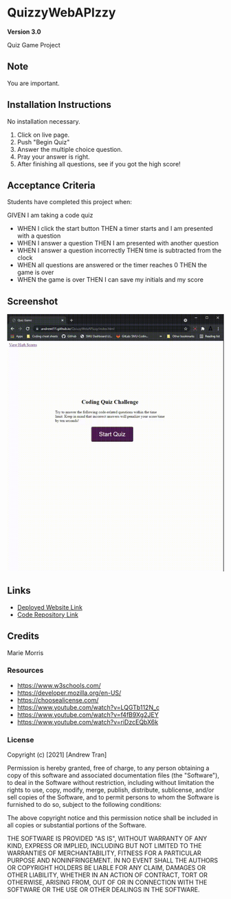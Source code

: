 # QuizzyWebAPIzzy

**Version 3.0**

Quiz Game Project


## Note 
You are important.

## Installation Instructions
No installation necessary. 
1) Click on live page.
2) Push "Begin Quiz"
3) Answer the multiple choice question.
4) Pray your answer is right.
4) After finishing all questions, see if you got the high score!



## Acceptance Criteria
Students have completed this project when:

GIVEN I am taking a code quiz
* WHEN I click the start button
THEN a timer starts and I am presented with a question
* WHEN I answer a question
THEN I am presented with another question
* WHEN I answer a question incorrectly
THEN time is subtracted from the clock
* WHEN all questions are answered or the timer reaches 0
THEN the game is over
* WHEN the game is over
THEN I can save my initials and my score




## Screenshot
![Quiz Demo](Assets/quizgamedemo.gif)


## Links
* [Deployed Website Link](https://andrewt11.github.io/QuizzyWebAPIzzy/)
* [Code Repository Link](https://github.com/AndrewT11/QuizzyWebAPIzzy)

## Credits
Marie Morris

### Resources

* https://www.w3schools.com/
* https://developer.mozilla.org/en-US/
* https://choosealicense.com/
* https://www.youtube.com/watch?v=LQGTb112N_c
* https://www.youtube.com/watch?v=f4fB9Xg2JEY
* https://www.youtube.com/watch?v=riDzcEQbX6k



### License
Copyright (c) [2021] [Andrew Tran]

Permission is hereby granted, free of charge, to any person obtaining a copy
of this software and associated documentation files (the "Software"), to deal
in the Software without restriction, including without limitation the rights
to use, copy, modify, merge, publish, distribute, sublicense, and/or sell
copies of the Software, and to permit persons to whom the Software is
furnished to do so, subject to the following conditions:

The above copyright notice and this permission notice shall be included in all
copies or substantial portions of the Software.

THE SOFTWARE IS PROVIDED "AS IS", WITHOUT WARRANTY OF ANY KIND, EXPRESS OR
IMPLIED, INCLUDING BUT NOT LIMITED TO THE WARRANTIES OF MERCHANTABILITY,
FITNESS FOR A PARTICULAR PURPOSE AND NONINFRINGEMENT. IN NO EVENT SHALL THE
AUTHORS OR COPYRIGHT HOLDERS BE LIABLE FOR ANY CLAIM, DAMAGES OR OTHER
LIABILITY, WHETHER IN AN ACTION OF CONTRACT, TORT OR OTHERWISE, ARISING FROM,
OUT OF OR IN CONNECTION WITH THE SOFTWARE OR THE USE OR OTHER DEALINGS IN THE
SOFTWARE.
